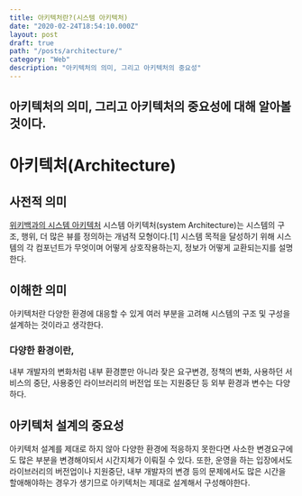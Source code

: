 ```yaml
---
title: 아키텍처란?(시스템 아키텍처)
date: "2020-02-24T18:54:10.000Z"
layout: post
draft: true
path: "/posts/architecture/"
category: "Web"
description: "아키텍처의 의미, 그리고 아키텍처의 중요성"
---
```

아키텍처의 의미, 그리고 아키텍처의 중요성에 대해 알아볼 것이다.
---

# 아키텍처(Architecture)

## 사전적 의미
[위키백과의 시스템 아키텍처](https://ko.wikipedia.org/wiki/%EC%8B%9C%EC%8A%A4%ED%85%9C_%EC%95%84%ED%82%A4%ED%85%8D%EC%B2%98#cite_note-1)
시스템 아키텍처(system Architecture)는 시스템의 구조, 행위, 더 많은 뷰를 정의하는 개념적 모형이다.[1] 시스템 목적을 달성하기 위해 시스템의 각 컴포넌트가 무엇이며 어떻게 상호작용하는지, 정보가 어떻게 교환되는지를 설명한다.

## 이해한 의미
아키텍처란 다양한 환경에 대응할 수 있게 여러 부분을 고려해 시스템의 구조 및 구성을 설계하는 것이라고 생각한다. 

### 다양한 환경이란, 
내부 개발자의 변화처럼 내부 환경뿐만 아니라 잦은 요구변경, 정책의 변화, 사용하던 서비스의 중단, 사용중인 라이브러리의 버전업 또는 지원중단 등 외부 환경과 변수는 다양하다.

## 아키텍처 설계의 중요성
아키텍처 설계를 제대로 하지 않아 다양한 환경에 적응하지 못한다면 사소한 변경요구에도 많은 부분을 변경해야되서 시간지체가 이뤄질 수 있다.
또한, 운영을 하는 입장에서도 라이브러리의 버전업이나 지원중단, 내부 개발자의 변경 등의 문제에서도 많은 시간을 할애해야하는 경우가 생기므로 아키텍처는 제대로 설계해서 구성해야한다.